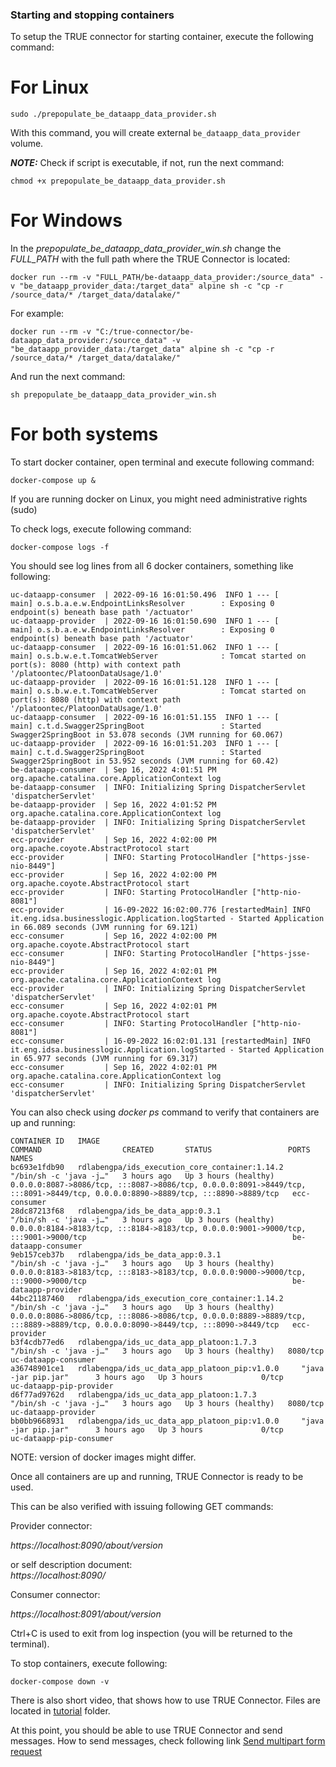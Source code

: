 ### Starting and stopping containers <a href="#startstop" id="startstop"></a>

To setup the TRUE connector for starting container, execute the following command:

# For Linux

```
sudo ./prepopulate_be_dataapp_data_provider.sh 

```
With this command, you will create external `be_dataapp_data_provider` volume.

***NOTE:*** Check if script is executable, if not, run the next command:

```
chmod +x prepopulate_be_dataapp_data_provider.sh 

```

# For Windows

In the *prepopulate_be_dataapp_data_provider_win.sh* change the *FULL_PATH* with the full path where the TRUE Connector is located:

```
docker run --rm -v "FULL_PATH/be-dataapp_data_provider:/source_data" -v "be_dataapp_provider_data:/target_data" alpine sh -c "cp -r /source_data/* /target_data/datalake/"
```

For example:

```
docker run --rm -v "C:/true-connector/be-dataapp_data_provider:/source_data" -v "be_dataapp_provider_data:/target_data" alpine sh -c "cp -r /source_data/* /target_data/datalake/"
```

And run the next command:

```
sh prepopulate_be_dataapp_data_provider_win.sh
```


# For both systems

To start docker container, open terminal and execute following command:

```
docker-compose up &

```

If you are running docker on Linux, you might need administrative rights (sudo)

To check logs, execute following command:

```
docker-compose logs -f

```

You should see log lines from all 6 docker containers, something like following:

```
uc-dataapp-consumer  | 2022-09-16 16:01:50.496  INFO 1 --- [           main] o.s.b.a.e.w.EndpointLinksResolver        : Exposing 0 endpoint(s) beneath base path '/actuator'
uc-dataapp-provider  | 2022-09-16 16:01:50.690  INFO 1 --- [           main] o.s.b.a.e.w.EndpointLinksResolver        : Exposing 0 endpoint(s) beneath base path '/actuator'
uc-dataapp-consumer  | 2022-09-16 16:01:51.062  INFO 1 --- [           main] o.s.b.w.e.t.TomcatWebServer              : Tomcat started on port(s): 8080 (http) with context path '/platoontec/PlatoonDataUsage/1.0'
uc-dataapp-provider  | 2022-09-16 16:01:51.128  INFO 1 --- [           main] o.s.b.w.e.t.TomcatWebServer              : Tomcat started on port(s): 8080 (http) with context path '/platoontec/PlatoonDataUsage/1.0'
uc-dataapp-consumer  | 2022-09-16 16:01:51.155  INFO 1 --- [           main] c.t.d.Swagger2SpringBoot                 : Started Swagger2SpringBoot in 53.078 seconds (JVM running for 60.067)
uc-dataapp-provider  | 2022-09-16 16:01:51.203  INFO 1 --- [           main] c.t.d.Swagger2SpringBoot                 : Started Swagger2SpringBoot in 53.952 seconds (JVM running for 60.42)
be-dataapp-consumer  | Sep 16, 2022 4:01:51 PM org.apache.catalina.core.ApplicationContext log
be-dataapp-consumer  | INFO: Initializing Spring DispatcherServlet 'dispatcherServlet'
be-dataapp-provider  | Sep 16, 2022 4:01:52 PM org.apache.catalina.core.ApplicationContext log
be-dataapp-provider  | INFO: Initializing Spring DispatcherServlet 'dispatcherServlet'
ecc-provider         | Sep 16, 2022 4:02:00 PM org.apache.coyote.AbstractProtocol start
ecc-provider         | INFO: Starting ProtocolHandler ["https-jsse-nio-8449"]
ecc-provider         | Sep 16, 2022 4:02:00 PM org.apache.coyote.AbstractProtocol start
ecc-provider         | INFO: Starting ProtocolHandler ["http-nio-8081"]
ecc-provider         | 16-09-2022 16:02:00.776 [restartedMain] INFO  it.eng.idsa.businesslogic.Application.logStarted - Started Application in 66.089 seconds (JVM running for 69.121)
ecc-consumer         | Sep 16, 2022 4:02:00 PM org.apache.coyote.AbstractProtocol start
ecc-consumer         | INFO: Starting ProtocolHandler ["https-jsse-nio-8449"]
ecc-provider         | Sep 16, 2022 4:02:01 PM org.apache.catalina.core.ApplicationContext log
ecc-provider         | INFO: Initializing Spring DispatcherServlet 'dispatcherServlet'
ecc-consumer         | Sep 16, 2022 4:02:01 PM org.apache.coyote.AbstractProtocol start
ecc-consumer         | INFO: Starting ProtocolHandler ["http-nio-8081"]
ecc-consumer         | 16-09-2022 16:02:01.131 [restartedMain] INFO  it.eng.idsa.businesslogic.Application.logStarted - Started Application in 65.977 seconds (JVM running for 69.317)
ecc-consumer         | Sep 16, 2022 4:02:01 PM org.apache.catalina.core.ApplicationContext log
ecc-consumer         | INFO: Initializing Spring DispatcherServlet 'dispatcherServlet'
```

You can also check using _docker ps_ command to verify that containers are up and running:

```
CONTAINER ID   IMAGE                                             COMMAND                  CREATED       STATUS                 PORTS                                                                                                                             NAMES
bc693e1fdb90   rdlabengpa/ids_execution_core_container:1.14.2   "/bin/sh -c 'java -j…"   3 hours ago   Up 3 hours (healthy)   0.0.0.0:8087->8086/tcp, :::8087->8086/tcp, 0.0.0.0:8091->8449/tcp, :::8091->8449/tcp, 0.0.0.0:8890->8889/tcp, :::8890->8889/tcp   ecc-consumer
28dc87213f68   rdlabengpa/ids_be_data_app:0.3.1                "/bin/sh -c 'java -j…"   3 hours ago   Up 3 hours (healthy)   0.0.0.0:8184->8183/tcp, :::8184->8183/tcp, 0.0.0.0:9001->9000/tcp, :::9001->9000/tcp                                              be-dataapp-consumer
9eb157ceb37b   rdlabengpa/ids_be_data_app:0.3.1                "/bin/sh -c 'java -j…"   3 hours ago   Up 3 hours (healthy)   0.0.0.0:8183->8183/tcp, :::8183->8183/tcp, 0.0.0.0:9000->9000/tcp, :::9000->9000/tcp                                              be-dataapp-provider
44bc21187460   rdlabengpa/ids_execution_core_container:1.14.2   "/bin/sh -c 'java -j…"   3 hours ago   Up 3 hours (healthy)   0.0.0.0:8086->8086/tcp, :::8086->8086/tcp, 0.0.0.0:8889->8889/tcp, :::8889->8889/tcp, 0.0.0.0:8090->8449/tcp, :::8090->8449/tcp   ecc-provider
b3f4cdb77ed6   rdlabengpa/ids_uc_data_app_platoon:1.7.3        "/bin/sh -c 'java -j…"   3 hours ago   Up 3 hours (healthy)   8080/tcp                                                                                                                          uc-dataapp-consumer
a36748901ce1   rdlabengpa/ids_uc_data_app_platoon_pip:v1.0.0     "java -jar pip.jar"      3 hours ago   Up 3 hours             0/tcp                                                                                                                             uc-dataapp-pip-provider
d6f77ad9762d   rdlabengpa/ids_uc_data_app_platoon:1.7.3        "/bin/sh -c 'java -j…"   3 hours ago   Up 3 hours (healthy)   8080/tcp                                                                                                                          uc-dataapp-provider
bb0bb9668931   rdlabengpa/ids_uc_data_app_platoon_pip:v1.0.0     "java -jar pip.jar"      3 hours ago   Up 3 hours             0/tcp                                                                                                                             uc-dataapp-pip-consumer

```

NOTE: version of docker images might differ.

Once all containers are up and running, TRUE Connector is ready to be used.

This can be also verified with issuing following GET commands:

Provider connector:

_https://localhost:8090/about/version_

or self description document:\
_https://localhost:8090/_

Consumer connector:

_https://localhost:8091/about/version_

Ctrl+C is used to exit from log inspection (you will be returned to the terminal).

To stop containers, execute following:

```
docker-compose down -v
```

There is also short video, that shows how to use TRUE Connector. Files are located in [tutorial](../tutorial) folder.

At this point, you should be able to use TRUE Connector and send messages. How to send messages, check following link [Send multipart form request](../exchange-data.md)
